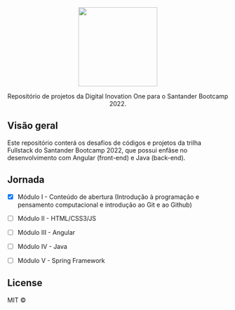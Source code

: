 <div align="center">
  <img src="https://user-images.githubusercontent.com/87024844/172685577-9b879f52-00a9-49e9-a5ed-287578d8e460.png" width="180">
  
  <p>Repositório de projetos da Digital Inovation One para o Santander Bootcamp 2022.</P>
</div>

<h2>Visão geral</h2>
<p text-align="justify">Este repositório conterá os desafios de códigos e projetos da trilha Fullstack do Santander Bootcamp 2022, que possui enfâse no desenvolvimento com Angular (front-end) e Java (back-end).</p>

<h2>Jornada</h2> 

  - [x] Módulo I - Conteúdo de abertura (Introdução à programação e pensamento computacional e introdução ao Git e ao Github)
  - [ ] Módulo II - HTML/CSS3/JS 
  - [ ] Módulo III - Angular
  - [ ] Módulo IV - Java
  - [ ] Módulo V - Spring Framework


<h2>License</h2> 

MIT © 

